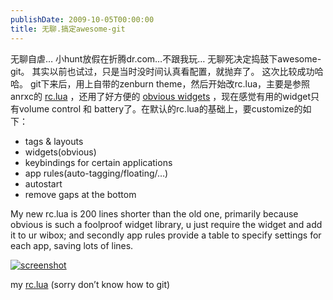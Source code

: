```yaml
---
publishDate: 2009-10-05T00:00:00
title: 无聊.搞定awesome-git
---
```


无聊自虐… 小hunt放假在折腾dr.com…不跟我玩… 无聊死决定捣鼓下awesome-git。
其实以前也试过，只是当时没时间认真看配置，就抛弃了。 这次比较成功哈哈。
git下来后，用上自带的zenburn theme，然后开始改rc.lua，主要是参照anrxc的
[rc.lua](http://git.sysphere.org/awesome-configs/tree/rc.lua)
，还用了好方便的 [obvious
widgets](http://awesome.naquadah.org/wiki/Obvious)
，现在感觉有用的widget只有volume control 和
battery了。在默认的rc.lua的基础上，要customize的如下：

-   tags & layouts
-   widgets(obvious)
-   keybindings for certain applications
-   app rules(auto-tagging/floating/…)
-   autostart
-   remove gaps at the bottom

My new rc.lua is 200 lines shorter than the old one, primarily because
obvious is such a foolproof widget library, u just require the widget
and add it to ur wibox; and secondly app rules provide a table to
specify settings for each app, saving lots of lines.

[![screenshot](http://u1.ipernity.com/12/92/47/6189247.6e739712.500.jpg)](http://www.ipernity.com/doc/sychopx/6189247)

my
[rc.lua](http://dl.getdropbox.com/u/444191/app/awesome/awesome-git/rc.lua)
(sorry don’t know how to git)

